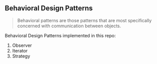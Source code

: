 ## Behavioral Design Patterns

> Behavioral patterns are those patterns that are most specifically concerned with communication between objects. 

Behavioral Design Patterns implemented in this repo: 
1. Observer
2. Iterator
3. Strategy
